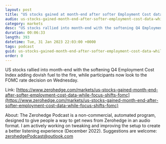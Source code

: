 ```yaml
---
layout: post
title: "US stocks gained at month-end after softer Employment Cost data, while focus shifts to the FOMC - Newsquawk Asia-Pac Market Open"
audio: us-stocks-gained-month-end-after-softer-employment-cost-data-while-focus-shifts-fomc-0
category: markets
desc: "US stocks rallied into month-end with the softening Q4 Employment Cost Index adding dovish fuel to the fire, while participants now look to the FOMC rate decision on Wednesday."
duration: 00:06:33
length: 393
datetime: Tue, 31 Jan 2023 22:03:00 +0000
tags: podcast
guid: us-stocks-gained-month-end-after-softer-employment-cost-data-while-focus-shifts-fomc-0
order: 0
---
```

US stocks rallied into month-end with the softening Q4 Employment Cost Index adding dovish fuel to the fire, while participants now look to the FOMC rate decision on Wednesday.

Link: [https://www.zerohedge.com/markets/us-stocks-gained-month-end-after-softer-employment-cost-data-while-focus-shifts-fomc](https://www.zerohedge.com/markets/us-stocks-gained-month-end-after-softer-employment-cost-data-while-focus-shifts-fomc)

About: The Zerohedge Podcast is a non-commercial, automated program, designed to give people a way to get news from Zerohedge in an audio format.  I am actively working on tweaking and improving the setup to create a better listening experience (December 2022).  Suggestions are welcome: [zerohedgePodcast@outlook.com](mailto:zerohedgePodcast@outlook.com)
